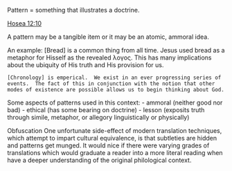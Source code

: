 Pattern
 = something that illustrates a doctrine.

 [Hosea 12:10]()


A pattern may be a tangible item or it may be an atomic, ammoral idea.

An example:
	[Bread] is a common thing from all time.  Jesus used bread as a metaphor for Hisself as the revealed λογος.  This has many implications about the ubiquity of His truth and His provision for us.

	[Chronology] is emperical.  We exist in an ever progressing series of events.  The fact of this in conjunction with the notion that other modes of existence are possible allows us to begin thinking about God.

Some aspects of patterns used in this context:
	- ammoral (neither good nor bad)
	- ethical (has some bearing on doctrine)
	- lesson (exposits truth through simile, metaphor, or allegory linguistically or physically)


Obfuscation
	One unfortunate side-effect of modern translation techniques, which attempt to impart cultural equivalence, is that subtleties are hidden and patterns get munged.
	It would nice if there were varying grades of translations which would graduate a reader into a more literal reading when have a deeper understanding of the original philological context.
